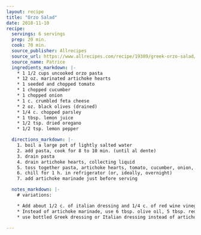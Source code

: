 ```yaml
---
layout: recipe
title: "Orzo Salad"
date: 2018-11-10
recipe:
  servings: 6 servings
  prep: 20 min.
  cook: 70 min.
  source_publisher: Allrecipes
  source_url: https://www.allrecipes.com/recipe/19389/greek-orzo-salad/
  source_name: Patrice
  ingredients_markdown: |-
    * 1 1/2 cups uncooked orzo pasta
    * 12 oz. marinated artichoke hearts
    * 1 seeded and chopped tomato
    * 1 chopped cucumber
    * 1 chopped onion
    * 1 c. crumbled feta cheese
    * 2 oz. black olives (drained)
    * 1/4 c. chopped parsley
    * 1 tbsp. lemon juice
    * 1/2 tsp. dried oregano
    * 1/2 tsp. lemon pepper

  directions_markdown: |-
    1. boil a large pot of lightly salted water
    2. add pasta, cook for 8 to 10 min. (until al dente)
    3. drain pasta
    4. drain artichoke hearts, collecting liquid
    5. toss together pasta, artichoke hearts, tomato, cucumber, onion, feta, olives, parsley, lemon juice, oregano, and lemon paper
    6. chill for 1 h. in refrigerator (or, ideally, overnight)
    7. add artichoke marinade just before serving

  notes_markdown: |-
    # variations:

    * Add about 1/2 c. of italian dressing and 1/4 c. of red wine vinegar
    * Instead of artichoke marinade, use 6 tbsp. olive oil, 5 tbsp. red wine vinegar, 1 tbsp. lemon juice, and 2 tsp. dried oregano
    * use bottled Greek dressing or Italian dressing instead of artichoke marinade

---
```

